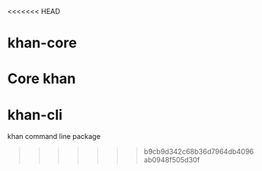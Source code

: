 <<<<<<< HEAD
# khan-core
Core khan
=======
# khan-cli
khan command line package
>>>>>>> b9cb9d342c68b36d7964db4096ab0948f505d30f

